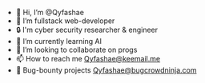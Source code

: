 - 👋 Hi, I’m @Qyfashae
- 👀 I’m fullstack web-developer
- 🔒 I'm cyber security researcher & engineer
- 🌱 I’m currently learning AI
- 💞️ I’m looking to collaborate on progs
- 📫 How to reach me Qyfashae@keemail.me
- 👻 Bug-bounty projects Qyfashae@bugcrowdninja.com


